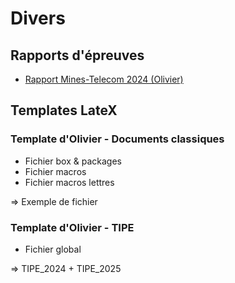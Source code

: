 # Divers

## Rapports d'épreuves 
* [Rapport Mines-Telecom 2024 (Olivier)](/misc/rapport_mines_tel.pdf)


## Templates LateX
### Template d'Olivier - Documents classiques
* Fichier box & packages
* Fichier macros
* Fichier macros lettres

  
=> Exemple de fichier

### Template d'Olivier - TIPE
* Fichier global

=> TIPE_2024 + TIPE_2025
